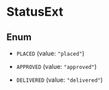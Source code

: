 
# StatusExt

## Enum


* `PLACED` (value: `"placed"`)

* `APPROVED` (value: `"approved"`)

* `DELIVERED` (value: `"delivered"`)



